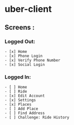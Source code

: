 # uber-client

## Screens :

### Logged Out:

    - [x] Home
    - [x] Phone Login
    - [x] Verify Phone Number
    - [x] Social Login

### Logged In:

    - [ ] Home
    - [ ] Ride
    - [x] Edit Account
    - [x] Settings
    - [x] Places
    - [ ] Add Place
    - [ ] Find Address
    - [ ] Challenge: Ride History
